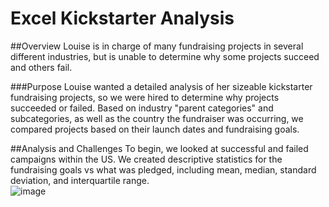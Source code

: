 # Excel Kickstarter Analysis

##Overview
Louise is in charge of many fundraising projects in several different industries, but is unable to determine why some projects succeed and others fail.  

###Purpose
Louise wanted a detailed analysis of her sizeable kickstarter fundraising projects, so we were hired to determine why projects succeeded or failed. Based on industry "parent categories" and subcategories, as well as the country the fundraiser was occurring, we compared projects based on their launch dates and fundraising goals.

##Analysis and Challenges
To begin, we looked at successful and failed campaigns within the US. We created descriptive statistics for the fundraising goals vs what was pledged, including mean, median, standard deviation, and interquartile range.   
![image](https://user-images.githubusercontent.com/92554586/140435177-ddc161c6-d9bd-40cb-abf0-15603eae3b1a.png)

